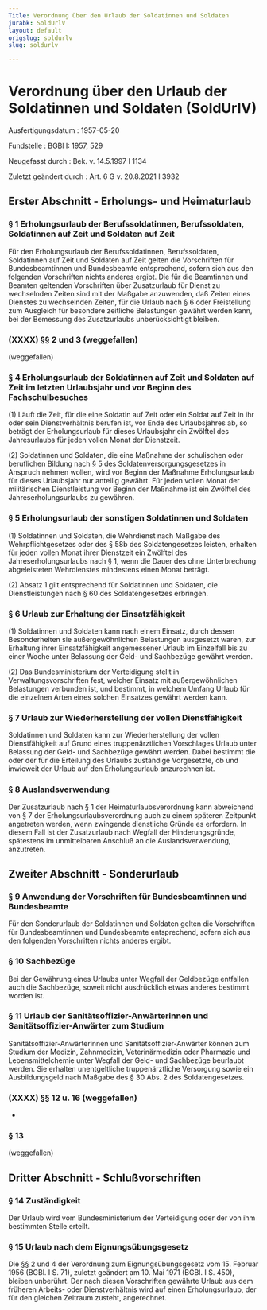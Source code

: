 ```yaml
---
Title: Verordnung über den Urlaub der Soldatinnen und Soldaten
jurabk: SoldUrlV
layout: default
origslug: soldurlv
slug: soldurlv

---
```


# Verordnung über den Urlaub der Soldatinnen und Soldaten (SoldUrlV)

Ausfertigungsdatum
:   1957-05-20

Fundstelle
:   BGBl I: 1957, 529

Neugefasst durch
:   Bek. v. 14.5.1997 I 1134

Zuletzt geändert durch
:   Art. 6 G v. 20.8.2021 I 3932


## Erster Abschnitt - Erholungs- und Heimaturlaub



### § 1 Erholungsurlaub der Berufssoldatinnen, Berufssoldaten, Soldatinnen auf Zeit und Soldaten auf Zeit

Für den Erholungsurlaub der Berufssoldatinnen, Berufssoldaten,
Soldatinnen auf Zeit und Soldaten auf Zeit gelten die Vorschriften für
Bundesbeamtinnen und Bundesbeamte entsprechend, sofern sich aus den
folgenden Vorschriften nichts anderes ergibt. Die für die Beamtinnen
und Beamten geltenden Vorschriften über Zusatzurlaub für Dienst zu
wechselnden Zeiten sind mit der Maßgabe anzuwenden, daß Zeiten eines
Dienstes zu wechselnden Zeiten, für die Urlaub nach § 6 oder
Freistellung zum Ausgleich für besondere zeitliche Belastungen gewährt
werden kann, bei der Bemessung des Zusatzurlaubs unberücksichtigt
bleiben.


### (XXXX) §§ 2 und 3 (weggefallen)

(weggefallen)


### § 4 Erholungsurlaub der Soldatinnen auf Zeit und Soldaten auf Zeit im letzten Urlaubsjahr und vor Beginn des Fachschulbesuches

(1) Läuft die Zeit, für die eine Soldatin auf Zeit oder ein Soldat auf
Zeit in ihr oder sein Dienstverhältnis berufen ist, vor Ende des
Urlaubsjahres ab, so beträgt der Erholungsurlaub für dieses
Urlaubsjahr ein Zwölftel des Jahresurlaubs für jeden vollen Monat der
Dienstzeit.

(2) Soldatinnen und Soldaten, die eine Maßnahme der schulischen oder
beruflichen Bildung nach § 5 des Soldatenversorgungsgesetzes in
Anspruch nehmen wollen, wird vor Beginn der Maßnahme Erholungsurlaub
für dieses Urlaubsjahr nur anteilig gewährt. Für jeden vollen Monat
der militärischen Dienstleistung vor Beginn der Maßnahme ist ein
Zwölftel des Jahreserholungsurlaubs zu gewähren.


### § 5 Erholungsurlaub der sonstigen Soldatinnen und Soldaten

(1) Soldatinnen und Soldaten, die Wehrdienst nach Maßgabe des
Wehrpflichtgesetzes oder des § 58b des Soldatengesetzes leisten,
erhalten für jeden vollen Monat ihrer Dienstzeit ein Zwölftel des
Jahreserholungsurlaubs nach § 1, wenn die Dauer des ohne Unterbrechung
abgeleisteten Wehrdienstes mindestens einen Monat beträgt.

(2) Absatz 1 gilt entsprechend für Soldatinnen und Soldaten, die
Dienstleistungen nach § 60 des Soldatengesetzes erbringen.


### § 6 Urlaub zur Erhaltung der Einsatzfähigkeit

(1) Soldatinnen und Soldaten kann nach einem Einsatz, durch dessen
Besonderheiten sie außergewöhnlichen Belastungen ausgesetzt waren, zur
Erhaltung ihrer Einsatzfähigkeit angemessener Urlaub im Einzelfall bis
zu einer Woche unter Belassung der Geld- und Sachbezüge gewährt
werden.

(2) Das Bundesministerium der Verteidigung stellt in
Verwaltungsvorschriften fest, welcher Einsatz mit außergewöhnlichen
Belastungen verbunden ist, und bestimmt, in welchem Umfang Urlaub für
die einzelnen Arten eines solchen Einsatzes gewährt werden kann.


### § 7 Urlaub zur Wiederherstellung der vollen Dienstfähigkeit

Soldatinnen und Soldaten kann zur Wiederherstellung der vollen
Dienstfähigkeit auf Grund eines truppenärztlichen Vorschlages Urlaub
unter Belassung der Geld- und Sachbezüge gewährt werden. Dabei
bestimmt die oder der für die Erteilung des Urlaubs zuständige
Vorgesetzte, ob und inwieweit der Urlaub auf den Erholungsurlaub
anzurechnen ist.


### § 8 Auslandsverwendung

Der Zusatzurlaub nach § 1 der Heimaturlaubsverordnung kann abweichend
von § 7 der Erholungsurlaubsverordnung auch zu einem späteren
Zeitpunkt angetreten werden, wenn zwingende dienstliche Gründe es
erfordern. In diesem Fall ist der Zusatzurlaub nach Wegfall der
Hinderungsgründe, spätestens im unmittelbaren Anschluß an die
Auslandsverwendung, anzutreten.


## Zweiter Abschnitt - Sonderurlaub



### § 9 Anwendung der Vorschriften für Bundesbeamtinnen und Bundesbeamte

Für den Sonderurlaub der Soldatinnen und Soldaten gelten die
Vorschriften für Bundesbeamtinnen und Bundesbeamte entsprechend,
sofern sich aus den folgenden Vorschriften nichts anderes ergibt.


### § 10 Sachbezüge

Bei der Gewährung eines Urlaubs unter Wegfall der Geldbezüge entfallen
auch die Sachbezüge, soweit nicht ausdrücklich etwas anderes bestimmt
worden ist.


### § 11 Urlaub der Sanitätsoffizier-Anwärterinnen und Sanitätsoffizier-Anwärter zum Studium

Sanitätsoffizier-Anwärterinnen und Sanitätsoffizier-Anwärter können
zum Studium der Medizin, Zahnmedizin, Veterinärmedizin oder Pharmazie
und Lebensmittelchemie unter Wegfall der Geld- und Sachbezüge
beurlaubt werden. Sie erhalten unentgeltliche truppenärztliche
Versorgung sowie ein Ausbildungsgeld nach Maßgabe des § 30 Abs. 2 des
Soldatengesetzes.


### (XXXX) §§ 12 u. 16 (weggefallen)

-


### § 13

(weggefallen)


## Dritter Abschnitt - Schlußvorschriften



### § 14 Zuständigkeit

Der Urlaub wird vom Bundesministerium der Verteidigung oder der von
ihm bestimmten Stelle erteilt.


### § 15 Urlaub nach dem Eignungsübungsgesetz

Die §§ 2 und 4 der Verordnung zum Eignungsübungsgesetz vom 15. Februar
1956 (BGBl. I S. 71), zuletzt geändert am 10. Mai 1971 (BGBl. I S.
450), bleiben unberührt. Der nach diesen Vorschriften gewährte Urlaub
aus dem früheren Arbeits- oder Dienstverhältnis wird auf einen
Erholungsurlaub, der für den gleichen Zeitraum zusteht, angerechnet.

